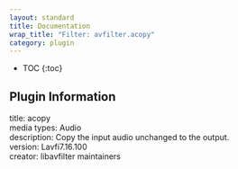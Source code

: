 ```yaml
---
layout: standard
title: Documentation
wrap_title: "Filter: avfilter.acopy"
category: plugin
---
```

* TOC
{:toc}

## Plugin Information

title: acopy  
media types:
Audio  
description: Copy the input audio unchanged to the output.  
version: Lavfi7.16.100  
creator: libavfilter maintainers  
